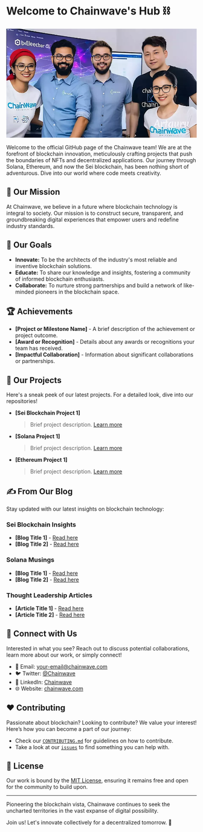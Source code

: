 # Welcome to Chainwave's Hub :chains:

![Chainwave Banner](assets/banner.png)

Welcome to the official GitHub page of the Chainwave team! We are at the forefront of blockchain innovation, meticulously crafting projects that push the boundaries of NFTs and decentralized applications. Our journey through Solana, Ethereum, and now the Sei blockchain, has been nothing short of adventurous. Dive into our world where code meets creativity.

## :compass: Our Mission

At Chainwave, we believe in a future where blockchain technology is integral to society. Our mission is to construct secure, transparent, and groundbreaking digital experiences that empower users and redefine industry standards.

## :dart: Our Goals

- **Innovate:** To be the architects of the industry's most reliable and inventive blockchain solutions.
- **Educate:** To share our knowledge and insights, fostering a community of informed blockchain enthusiasts.
- **Collaborate:** To nurture strong partnerships and build a network of like-minded pioneers in the blockchain space.

## :trophy: Achievements

- **[Project or Milestone Name]** - A brief description of the achievement or project outcome.
- **[Award or Recognition]** - Details about any awards or recognitions your team has received.
- **[Impactful Collaboration]** - Information about significant collaborations or partnerships.

## :ledger: Our Projects

Here's a sneak peek of our latest projects. For a detailed look, dive into our repositories!

- **[Sei Blockchain Project 1]**
  > Brief project description. [Learn more](link-to-repo-or-project-page)
 
- **[Solana Project 1]**
  > Brief project description. [Learn more](link-to-repo-or-project-page)

- **[Ethereum Project 1]**
  > Brief project description. [Learn more](link-to-repo-or-project-page)

## :writing_hand: From Our Blog

Stay updated with our latest insights on blockchain technology:

### Sei Blockchain Insights
- **[Blog Title 1]** - [Read here](link-to-blog-post)
- **[Blog Title 2]** - [Read here](link-to-blog-post)

### Solana Musings
- **[Blog Title 1]** - [Read here](link-to-blog-post)
- **[Blog Title 2]** - [Read here](link-to-blog-post)

### Thought Leadership Articles
- **[Article Title 1]** - [Read here](link-to-article)
- **[Article Title 2]** - [Read here](link-to-article)

## :handshake: Connect with Us

Interested in what you see? Reach out to discuss potential collaborations, learn more about our work, or simply connect!

- :email: Email: [your-email@chainwave.com](mailto:your-email@chainwave.com)
- :bird: Twitter: [@Chainwave](link-to-twitter)
- :office: LinkedIn: [Chainwave](link-to-linkedin)
- :globe_with_meridians: Website: [chainwave.com](link-to-website)

## :heart: Contributing

Passionate about blockchain? Looking to contribute? We value your interest! Here’s how you can become a part of our journey:

- Check our [`CONTRIBUTING.md`](link-to-contributing-file) for guidelines on how to contribute.
- Take a look at our [`issues`](link-to-issues) to find something you can help with.

## :scroll: License

Our work is bound by the [MIT License](link-to-license-file), ensuring it remains free and open for the community to build upon. 

---

Pioneering the blockchain vista, Chainwave continues to seek the uncharted territories in the vast expanse of digital possibility.

Join us! Let's innovate collectively for a decentralized tomorrow. 🚀

